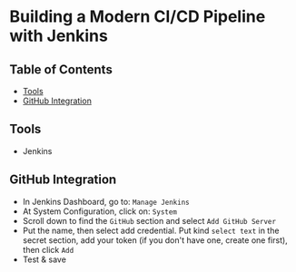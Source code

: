 # Building a Modern CI/CD Pipeline with Jenkins


## Table of Contents
- [Tools](#tools)
- [GitHub Integration](#github-integration)


## Tools
- Jenkins

## GitHub Integration
- In Jenkins Dashboard, go to: `Manage Jenkins`
- At System Configuration, click on: `System`
- Scroll down to find the `GitHub` section and select `Add GitHub Server`
- Put the name, then select add credential. Put kind `select text` in the secret section, add your token (if you don't have one, create one first), then click `Add`
- Test & save
  

  
